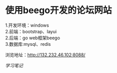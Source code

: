 # 使用beego开发的论坛网站<br>

1.开发环境：windows<br>
2.前端：bootstrap、layui<br>
2.后端：go web框架beego<br>
3.数据库:mysql、redis<br>

浏览地址：http://132.232.46.102:8088/

*学习笔记*
